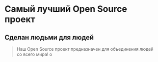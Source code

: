 # Самый лучший Open Source проект

## Сделан людьми для людей

> Наш Open Source проект предназначен для объединения людей со всего мира!
o
